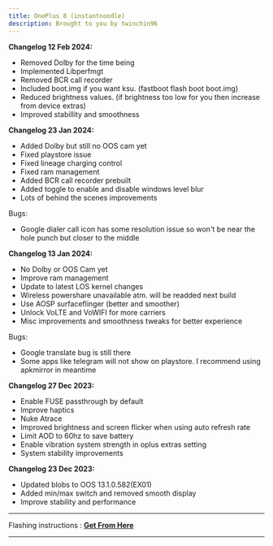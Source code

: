 ```yaml
---
title: OnePlus 8 (instantnoodle)
description: Brought to you by twinchin96
---
```


<b>Changelog 12 Feb 2024:</b>
- Removed Dolby for the time being
- Implemented Libperfmgt
- Removed BCR call recorder
- Included boot.img if you want ksu. (fastboot flash boot boot.img)
- Reduced brightness values. (if brightness too low for you then increase from device extras)
- Improved stabillity and smoothness

<b>Changelog 23 Jan 2024:</b>
- Added Dolby but still no OOS cam yet
- Fixed playstore issue
- Fixed lineage charging control
- Fixed ram management
- Added BCR call recorder prebuilt
- Added toggle to enable and disable windows level blur
- Lots of behind the scenes improvements

Bugs: 
- Google dialer call icon has some resolution issue so won't be near the hole punch but closer to the middle

<b>Changelog 13 Jan 2024:</b>
- No Dolby or OOS Cam yet
- Improve ram management
- Update to latest LOS kernel changes
- Wireless powershare unavailable atm. will be readded next build
- Use AOSP surfaceflinger (better and smoother)
- Unlock VoLTE and VoWIFI for more carriers
- Misc improvements and smoothness tweaks for better experience

Bugs:
- Google translate bug is still there
- Some apps like telegram will not show on playstore. I recommend using apkmirror in meantime

<b>Changelog 27 Dec 2023:</b>
- Enable FUSE passthrough by default
- Improve haptics
- Nuke Atrace
- Improved brightness and screen flicker when using auto refresh rate
- Limit AOD to 60hz to save battery
- Enable vibration system strength in oplus extras setting
- System stability improvements

<b>Changelog 23 Dec 2023:</b>
- Updated blobs to OOS 13.1.0.582(EX01)
- Added min/max switch and removed smooth display
- Improve stability and performance

----
Flashing instructions : [**Get From Here**](instantnoodle_inst.md)

----

